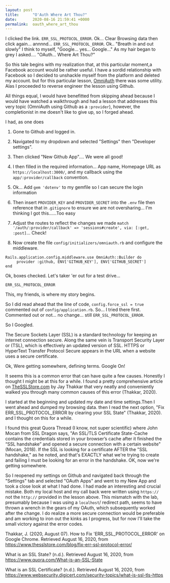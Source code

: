 ```yaml
---
layout: post
title:      "O'Auth Where Art Thou?"
date:       2020-08-16 21:59:41 +0000
permalink:  oauth_where_art_thou
---
```



I clicked the link. `ERR_SSL_PROTOCOL_ERROR`. Ok... Clear Browsing data then click again... annnnd... `ERR_SSL_PROTOCOL_ERROR`. Ok.. "Breath in and out slowly" I think to myself, "Google... yes... Google..." As my hair began to grey I asked.... "OAuth... Where Art Thou?" 

So this tale begins with my realization that, at this particular moment,a Facebook account would be rather useful. I have a sordid relationship with Facebook so I decided to unshackle myself from the platform and deleted my account. but for this particular lesson, [OmniAuth](https://learn.co/tracks/full-stack-web-development-v8/module-13-rails/section-12-authentication/omniauth) there was some utility. Alas I proceeded to reverse engineer the lesson using Github. 

All things equal, I would have benefitted from skipping ahead because I would have watched a walkthrough and had a lesson that addresses this very topic (OmniAuth using Github as a `:provider`), however, the completionist in me doesn't like to give up, so I forged ahead.  

I had, as one does

1. Gone to Github and logged in.

2. Navigated to my dropdown and selected "Settings" then "Developer settings".

3. Then clicked "New Github App".... We were all good! 

4. I then filled in the required information... App name, Homepage URL as `https://localhost:3000/`, and my callback using the `app/:provider/callback` convention.

5. Ok... Add `gem 'dotenv'` to my gemfile so I can secure the login information 

6. Then insert `PROVIDER_KEY` and `PROVIDER_SECRET` into the `.env` file then reference that in .`gitignore` to ensure we are not oversharing... I'm thinking I got this......Too easy

7. Adjust the routes to reflect the changes we made `match '/auth/:provider/callback' => 'sessions#create', via: [:get, :post]`... Check! 

8. Now create the file `config/initializers/omniauth.rb` and configure the middleware.

```
Rails.application.config.middleware.use OmniAuth::Builder do
     provider :github, ENV['GITHUB_KEY'], ENV['GITHUB_SECRET']
end
```

Ok, boxes checked. Let's taker 'er out for a test drive...

`ERR_SSL_PROTOCOL_ERROR`

This, my friends, is where my story begins. 

So I did read ahead that the line of code, `config.force_ssl = true`  commented out of `config/application.rb`. So... I tried there first. Commented out or not... no change... still  `ERR_SSL_PROTOCOL_ERROR`.

So I Googled. 

The Secure Sockets Layer (SSL) is a standard technology for keeping an internet connection secure. Along the same vein is Transport Security Layer or (TSL), which is effectively an updated version of SSL. HTTPS or HyperText Transfer Protocol Secure appears in the URL when a website uses a secure certificate. 

Ok, Were getting somewhere, defining terms. Google On!

It seems this is a common error that can have quite a few causes. Honestly I thought I might be at this for a while. I found a pretty comprehensive article on [TheSSLStore.com](http://TheSSLStore.com) by Jay Thakkar that very neatly and conveniently walked you through many common causes of this error (Thakkar, 2020). 

I started at the beginning and updated my date and time settings.Then I went ahead and dumped my browsing data. then I read the next option, "Fix ERR_SSL_PROTOCOL_ERROR by clearing your SSL State" (Thakkar, 2020). and I thought on this for a while. 

I found this great Quora Thread (I know, not super scientific) where John Mocan from SSL Dragon says, "An SSL/TLS Certificate State-Cache contains the credentials stored in your browser’s cache after it finished the “SSL handshake” and opened a secure connection with a certain website" (Mocan, 2018). If the SSL is looking for a certificate AFTER the "SSL handshake," as he noted, and that's EXACTLY what we're trying to create and failing I must be looking for an error in the handshake. OK, now we're getting somewhere. 

So I reopened my settings on Github and navigated back through the "Settings" tab and selected "OAuth Apps" and went to my New App and took a close look at what I had done. I had made an interesting and crucial mistake. Both my local host and my call back were written using `https://` not the `http://` provided in the lesson above. This mismatch with the lab, presumably because I was using a `localhost`/ redirect path, seems to have thrown a wrench in the gears of my OAuth, which subsequently worked after the change. I do realize a more secure connection would be preferable and am working to iron out the kinks as I progress, but for now I'll take the small victory against the error codes. 


Thakkar, J. (2020, August 07). How to Fix 'ERR_SSL_PROTOCOL_ERROR' on Google Chrome. Retrieved August 16, 2020, from https://www.thesslstore.com/blog/fix-err-ssl-protocol-error/

What is an SSL State? (n.d.). Retrieved August 16, 2020, from https://www.quora.com/What-is-an-SSL-State

What is an SSL Certificate? (n.d.). Retrieved August 16, 2020, from https://www.websecurity.digicert.com/security-topics/what-is-ssl-tls-https


 


